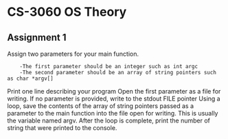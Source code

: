 <h1>CS-3060 OS Theory</h1>
<h2>Assignment 1</h2>

<div>
  <div>
        Assign two parameters for your main function.

        -The first parameter should be an integer such as int argc
        -The second parameter should be an array of string pointers such as char *argv[]
  </div>
  <div>
    Print one line describing your program
    Open the first parameter as a file for writing. If no parameter is provided, write to the stdout FILE pointer
    Using a loop, save the contents of the array of string pointers passed as a parameter to the main function into the file open for writing. This is usually the variable named argv.
    After the loop is complete, print the number of string that were printed to the console.
  </div>
</div>
